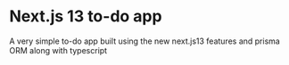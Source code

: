 # Next.js 13 to-do app  
A very simple to-do app built using the new next.js13 features and prisma ORM along with typescript  

